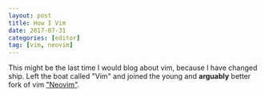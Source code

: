 ```yaml
---
layout: post
title: How I Vim
date: 2017-07-31
categories: [editor]
tag: [vim, neovim]
---
```


This might be the last time I would blog about vim, because I have changed ship. Left the boat called "Vim" and joined the young and __arguably__ better fork of vim ["Neovim"](https://github.com/neovim/neovim). 





